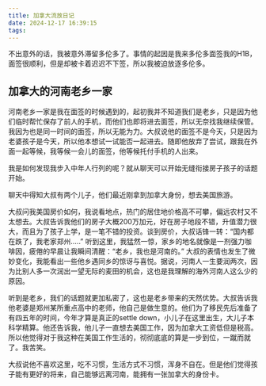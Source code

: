 ```yaml
---
title: 加拿大流放日记
date: 2024-12-17 16:39:15
tags:
---
```

不出意外的话，我被意外滞留多伦多了。事情的起因是我来多伦多面签我的H1B，面签很顺利，但是却被卡着迟迟不下签，所以我被迫放逐多伦多。
<!-- more -->

## 加拿大的河南老乡一家
河南老乡一家是我在面签的时候遇到的，起初我并不知道我们是老乡，只是因为他们临时帮忙保存了前人的手机，而他们也即将进去面签，所以无奈找我继续保管。我因为也是同一时间的面签，所以无能为力。大叔说他的面签不是今天，只是因为老婆孩子是今天，所以他本想试一试能否一起进去。随即他放弃了尝试，跟我在外面一起等候，我等候一会儿的面签，他等候托付手机的人出来。

我是如何发现我步入中年人行列的呢？就从聊天可以开始无缝衔接房子孩子的话题开始。

聊天中得知大叔有两个儿子，他们最近刚拿到加拿大身份，想去美国旅游。

大叔问我美国房价如何，我说看地点，热门的居住地价格高不可攀，偏远农村又不太想去。大叔告诉我他们的房子大概200万加元，好在房子地段不错，升值潜力很大，而且为了孩子上学，是一笔不错的投资。谈到房价，大叔话锋一转：“国内都在跌了，我老家郑州…..” 听到这里，我猛然一惊，家乡的地名就像是一剂强力咖啡因，疲倦的早晨让我瞬间清醒：“老乡，我也是河南的。” 大叔的表情也发生了微妙变化，我能看出一些他乡遇同乡的惊讶与喜悦。据说，河南人一生要润两次，因为比别人多一次润出一望无际的麦田的机会，这也是我理解的海外河南人这么少的原因。

听到是老乡，我们的话题就更加私密了，这也是老乡带来的天然优势。大叔告诉我他老婆是郑州某所重点高中的老师，他自己是做生意的。他们为了移民先后准备了有四五年的时间，今年才算是真正的settle down，小儿子在这里出生，大儿子本科学精算。他还告诉我，他儿子一直想去美国工作，因为加拿大工资低但是税高。所以他觉得对于我这种在美国工作生活的，彻彻底底的算是一步到位，一蹴而就了。我苦笑。

大叔说他不喜欢这里，吃不习惯，生活方式不习惯，浑身不自在。但是他们觉得孩子能有更好的将来，自己能够远离河南，能拥有一张加拿大的身份卡。